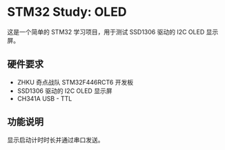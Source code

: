 # STM32 Study: OLED

这是一个简单的 STM32 学习项目，用于测试 SSD1306 驱动的 I2C OLED 显示屏。

## 硬件要求

- ZHKU 奇点战队 STM32F446RCT6 开发板
- SSD1306 驱动的 I2C OLED 显示屏
- CH341A USB - TTL

## 功能说明

显示启动计时时长并通过串口发送。